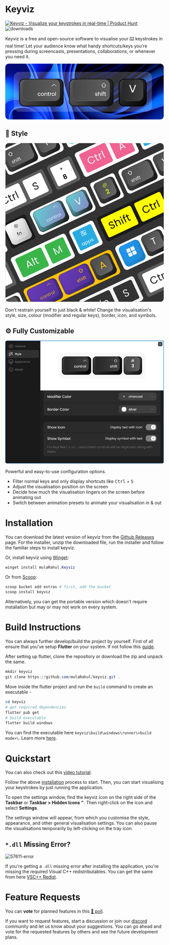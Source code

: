 # Keyviz

<a href="https://www.producthunt.com/posts/keyviz?utm_source=badge-featured&utm_medium=badge&utm_souce=badge-keyviz" target="_blank"><img src="https://api.producthunt.com/widgets/embed-image/v1/featured.svg?post_id=354216&theme=neutral" alt="Keyviz - Visualize&#0032;your&#0032;keystrokes&#0032;in&#0032;real&#0045;time | Product Hunt" style="width: 96px; height: 20px;" width="96" height="20" /></a>
![downloads](https://img.shields.io/github/downloads/mulaRahul/keyviz/total?color=fff)

Keyviz is a free and open-source software to visualise your ⌨️ keystrokes in real time! Let your audience know what handy shortcuts/keys you're pressing during screencasts, presentations, collaborations, or whenever you need it.

![keyviz-preview](previews/key-visual.png)

## 🦄 Style
![multiple-styles](previews/multiple-styles.png)

Don't restrain yourself to just black & white! Change the visualisation's style, size, colour (modifier and regular keys), border, icon, and symbols.

## ⚙️ Fully Customizable
![keyviz-settings](previews/settings-window.png)

Powerful and easy-to-use configuration options. 
- Filter normal keys and only display shortcuts like <kbd>Ctrl</kbd> + <kbd>S</kbd>
- Adjust the visualisation position on the screen
- Decide how much the visualisation lingers on the screen before animating out
- Switch between animation presets to animate your visualisation in & out

# Installation
You can download the latest version of keyviz from the [Github Releases](https://github.com/mulaRahul/keyviz/releases) page. For the installer, unzip the downloaded file, run the installer and follow the familiar steps to install keyviz.

Or, install keyviz using [Winget](https://learn.microsoft.com/en-us/windows/package-manager/):
```powershell
winget install mulaRahul.Keyviz
```

Or from [Scoop](https://scoop.sh/):
```powershell
scoop bucket add extras # first, add the bucket
scoop install keyviz
```

Alternatively, you can get the portable version which doesn't require installation but may or may not work on every system.

# Build Instructions
You can always further develop/build the project by yourself. First of all ensure that you've setup **Flutter** on your system. If not follow this [guide](https://docs.flutter.dev/get-started/install/windows).

After setting up flutter, clone the repository or download the zip and unpack the same.

```powershell
mkdir keyviz
git clone https://github.com/mulaRahul/keyviz.git .
```

Move inside the flutter project and run the `build` command to create an executable -

```powershell
cd keyviz
# get required dependencies
flutter pub get
# build executable
flutter build windows
```

You can find the executable here `keyviz\build\windows\runner\<build mode>\`. Learn more [here](https://docs.flutter.dev/platform-integration/windows/building).

# Quickstart
You can also check out this [video tutorial](https://youtu.be/FwuTqWzlRSc).

Follow the above [installation](#installation) process to start. Then, you can start visualising your keystrokes by just running the application.

To open the settings window, find the keyviz icon on the right side of the **Taskbar** or **Taskbar > Hidden Icons <kbd>^</kbd>**. Then right-click on the icon and select **Settings**. 

The settings window will appear, from which you customise the style, appearance, and other general visualisation settings. You can also pause the visualisations temporarily by left-clicking on the tray icon.

## `*.dll` Missing Error?

![57611-error](https://user-images.githubusercontent.com/96373135/208227804-315e4ab9-b846-4266-87f7-789bf6ef1922.png)

If you're getting a `.dll` missing error after installing the application, you're missing the required Visual C++ redistributables. You can get the same from here [VSC++ Redist](https://learn.microsoft.com/en-us/cpp/windows/latest-supported-vc-redist?view=msvc-170).

# Feature Requests
You can **vote** for planned features in this [📃 poll](https://github.com/mulaRahul/keyviz/discussions/36).

If you want to request features, start a discussion or join our [discord](https://discord.gg/qyrKWCvtEq) community and let us know about your suggestions. You can go ahead and vote for the requested features by others and see the future development plans.

